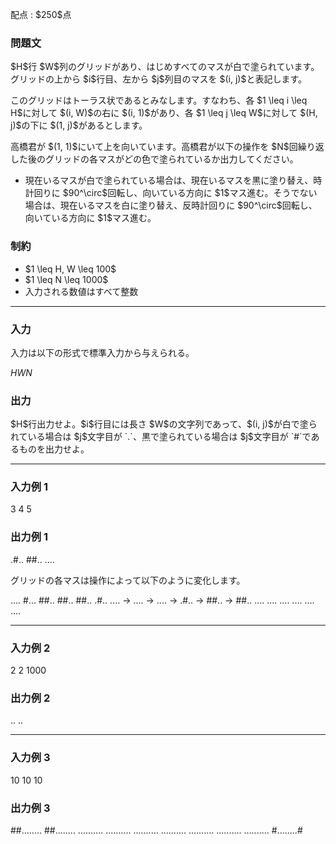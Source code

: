 
<div>

<span>

<span>

<p>
配点 : $250$点
</p>

<div>

<section>

### **問題文**

<p>
$H$行 $W$列のグリッドがあり、はじめすべてのマスが白で塗られています。グリッドの上から $i$行目、左から $j$列目のマスを $(i, j)$と表記します。
</p>

<p>
このグリッドはトーラス状であるとみなします。すなわち、各 $1 \leq i \leq H$に対して $(i, W)$の右に $(i, 1)$があり、各 $1 \leq j \leq W$に対して $(H, j)$の下に $(1, j)$があるとします。 
</p>

<p>
高橋君が $(1, 1)$にいて上を向いています。高橋君が以下の操作を $N$回繰り返した後のグリッドの各マスがどの色で塗られているか出力してください。
</p>

<ul>

<li>
現在いるマスが白で塗られている場合は、現在いるマスを黒に塗り替え、時計回りに $90^\circ$回転し、向いている方向に $1$マス進む。そうでない場合は、現在いるマスを白に塗り替え、反時計回りに $90^\circ$回転し、向いている方向に $1$マス進む。
</li>

</ul>

</section>

</div>

<div>

<section>

### **制約**

<ul>

<li>
$1 \leq H, W \leq 100$
</li>

<li>
$1 \leq N \leq 1000$
</li>

<li>
入力される数値はすべて整数
</li>

</ul>

</section>

</div>

---

<div>

<div>

<section>

### **入力**

<p>
入力は以下の形式で標準入力から与えられる。
</p>

<div>

$H$$W$$N$
</div>

</section>

</div>

<div>

<section>

### **出力**

<p>
$H$行出力せよ。$i$行目には長さ $W$の文字列であって、$(i, j)$が白で塗られている場合は $j$文字目が `.`、黒で塗られている場合は $j$文字目が `#`であるものを出力せよ。
</p>

</section>

</div>

</div>

---

<div>

<section>

### **入力例 1**

<div>

3 4 5

</div>

</section>

</div>

<div>

<section>

### **出力例 1**

<div>

.#..
##..
....

</div>

<p>
グリッドの各マスは操作によって以下のように変化します。
</p>

<div>

....   #...   ##..   ##..   ##..   .#..
.... → .... → .... → .#.. → ##.. → ##..
....   ....   ....   ....   ....   ....

</div>

</section>

</div>

---

<div>

<section>

### **入力例 2**

<div>

2 2 1000

</div>

</section>

</div>

<div>

<section>

### **出力例 2**

<div>

..
..

</div>

</section>

</div>

---

<div>

<section>

### **入力例 3**

<div>

10 10 10

</div>

</section>

</div>

<div>

<section>

### **出力例 3**

<div>

##........
##........
..........
..........
..........
..........
..........
..........
..........
#........#

</div>

</section>

</div>

</span>

</span>

</div>
